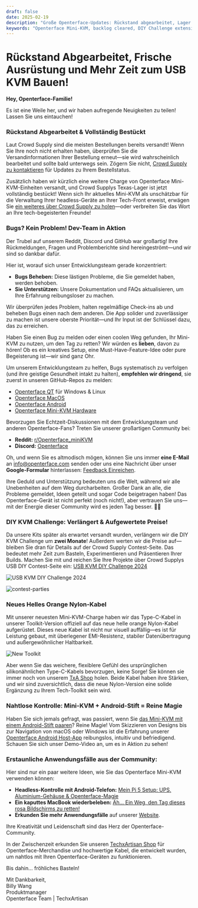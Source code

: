 ```yaml
---
draft: false
date: 2025-02-19
description: "Große Openterface-Updates: Rückstand abgearbeitet, Lager vollständig bestückt, DIY-Challenge verlängert mit besseren Preisen! Plus: neue orange Nylon-Kabel, Android-Stift-Integration, Bug-Fixes und erstaunliche Community-Anwendungsfälle geteilt."
keywords: "Openterface Mini-KVM, backlog cleared, DIY Challenge extension, orange nylon cable, Android integration, bug fixes, tech community, USB KVM, headless device control, open source development, hardware updates, community feedback, tech support, DIY electronics, Crowd Supply warehouse"
---
```


# Rückstand Abgearbeitet, Frische Ausrüstung und Mehr Zeit zum USB KVM Bauen!

**Hey, Openterface-Familie!**

Es ist eine Weile her, und wir haben aufregende Neuigkeiten zu teilen! Lassen Sie uns eintauchen!

### **Rückstand Abgearbeitet & Vollständig Bestückt**

Laut Crowd Supply sind die meisten Bestellungen bereits versandt! Wenn Sie Ihre noch nicht erhalten haben, überprüfen Sie die Versandinformationen Ihrer Bestellung erneut—sie wird wahrscheinlich bearbeitet und sollte bald unterwegs sein. Zögern Sie nicht, [Crowd Supply zu kontaktieren](https://www.crowdsupply.com/contact) für Updates zu Ihrem Bestellstatus.

Zusätzlich haben wir kürzlich eine weitere Charge von Openterface Mini-KVM-Einheiten versandt, und Crowd Supplys Texas-Lager ist jetzt vollständig bestückt! Wenn sich Ihr aktuelles Mini-KVM als unschätzbar für die Verwaltung Ihrer headless-Geräte an Ihrer Tech-Front erweist, erwägen Sie [ein weiteres über Crowd Supply zu holen](https://www.crowdsupply.com/techxartisan/openterface-mini-kvm)—oder verbreiten Sie das Wort an Ihre tech-begeisterten Freunde!

### **Bugs? Kein Problem! Dev-Team in Aktion**

Der Trubel auf unserem Reddit, Discord und GitHub war großartig! Ihre Rückmeldungen, Fragen und Problemberichte sind hereingeströmt—und wir sind so dankbar dafür.

Hier ist, worauf sich unser Entwicklungsteam gerade konzentriert:

- **Bugs Beheben:** Diese lästigen Probleme, die Sie gemeldet haben, werden behoben.
- **Sie Unterstützen:** Unsere Dokumentation und FAQs aktualisieren, um Ihre Erfahrung reibungsloser zu machen.

Wir überprüfen jedes Problem, halten regelmäßige Check-ins ab und beheben Bugs einen nach dem anderen. Die App solider und zuverlässiger zu machen ist unsere oberste Priorität—und Ihr Input ist der Schlüssel dazu, das zu erreichen.

Haben Sie einen Bug zu melden oder einen coolen Weg gefunden, Ihr Mini-KVM zu nutzen, um den Tag zu retten? Wir würden es **lieben**, davon zu hören! Ob es ein kreatives Setup, eine Must-Have-Feature-Idee oder pure Begeisterung ist—wir sind ganz Ohr.

Um unserem Entwicklungsteam zu helfen, Bugs systematisch zu verfolgen (und ihre geistige Gesundheit intakt zu halten), **empfehlen wir dringend**, sie zuerst in unseren GitHub-Repos zu melden:

- [Openterface QT](https://github.com/TechxArtisanStudio/Openterface_QT) für Windows & Linux
- [Openterface MacOS](https://github.com/TechxArtisanStudio/Openterface_MacOS)
- [Openterface Android](https://github.com/TechxArtisanStudio/Openterface_Android)
- [Openterface Mini-KVM Hardware](https://github.com/TechxArtisanStudio/Openterface_Mini-KVM_Hardware)

Bevorzugen Sie Echtzeit-Diskussionen mit dem Entwicklungsteam und anderen Openterface-Fans? Treten Sie unserer großartigen Community bei:

- **Reddit:** [r/Openterface_miniKVM](https://openterface.com/reddit)
- **Discord:** [Openterface](https://openterface.com/discord)

Oh, und wenn Sie es altmodisch mögen, können Sie uns immer **eine E-Mail** an info@openterface.com senden oder uns eine Nachricht über unser **Google-Formular** hinterlassen: [Feedback Einreichen](https://forms.gle/enVJYFGn6gghEFaJ9).

Ihre Geduld und Unterstützung bedeuten uns die Welt, während wir alle Unebenheiten auf dem Weg durcharbeiten. Großer Dank an alle, die Probleme gemeldet, Ideen geteilt und sogar Code beigetragen haben! Das Openterface-Gerät ist nicht perfekt (noch nicht!), aber vertrauen Sie uns—mit der Energie dieser Community wird es jeden Tag besser. 🚀💙

### **DIY KVM Challenge: Verlängert & Aufgewertete Preise!**

Da unsere Kits später als erwartet versandt wurden, verlängern wir die DIY KVM Challenge um **zwei Monate**! Außerdem werten wir die Preise auf—bleiben Sie dran für Details auf der Crowd Supply Contest-Seite. Das bedeutet mehr Zeit zum Basteln, Experimentieren und Präsentieren Ihrer Builds. Machen Sie mit und reichen Sie Ihre Projekte über Crowd Supplys USB DIY Contest-Seite ein: [USB KVM DIY Challenge 2024](https://www.crowdsupply.com/techxartisan/usb-kvm-diy-challenge-2024)

![USB KVM DIY Challenge 2024](https://www.crowdsupply.com/img/18e5/5e596d38-80c5-4b99-aea6-ed31586d18e5/usb-kvm-diy-2024-logo-2.svg)

![contest-parties](https://www.crowdsupply.com/img/4a8d/30e316fe-f0df-43bc-958b-b7f480b74a8d/250214-contest-parties_png_md-xl.jpg)

### **Neues Helles Orange Nylon-Kabel**

Mit unserer neuesten Mini-KVM-Charge haben wir das Type-C-Kabel in unserer Toolkit-Version offiziell auf das neue helle orange Nylon-Kabel aufgerüstet. Dieses neue Kabel ist nicht nur visuell auffällig—es ist für Leistung gebaut, mit überlegener EMI-Resistenz, stabiler Datenübertragung und außergewöhnlicher Haltbarkeit.

![New Toolkit](https://www.crowdsupply.com/img/322c/84a85be0-7f68-48ec-a30c-7db01243322c/250214-toolkit-open_jpg_gallery-lg.jpg)

Aber wenn Sie das weichere, flexiblere Gefühl des ursprünglichen silikonähnlichen Type-C-Kabels bevorzugen, keine Sorge! Sie können sie immer noch von unserem [TxA Shop](https://shop.techxartisan.com/products/type-c-cable-with-usb-a-adapter-1-5m-4-11ft-240w-fast-charging-data-transfer-usb2-0) holen. Beide Kabel haben ihre Stärken, und wir sind zuversichtlich, dass die neue Nylon-Version eine solide Ergänzung zu Ihrem Tech-Toolkit sein wird.

### **Nahtlose Kontrolle: Mini-KVM + Android-Stift = Reine Magie**

Haben Sie sich jemals gefragt, was passiert, wenn Sie [das Mini-KVM mit einem Android-Stift paaren](https://www.reddit.com/r/Openterface_miniKVM/comments/1hnh79n/kicad_is_the_fisrt_software_we_tried_first_with/)? Reine Magie! Vom Skizzieren von Designs bis zur Navigation von macOS oder Windows ist die Erfahrung unserer [Openterface Android Host-App](https://github.com/TechxArtisanStudio/Openterface_Android) reibungslos, intuitiv und befriedigend. Schauen Sie sich unser Demo-Video an, um es in Aktion zu sehen!

### **Erstaunliche Anwendungsfälle aus der Community:**

Hier sind nur ein paar weitere Ideen, wie Sie das Openterface Mini-KVM verwenden können:

- **Headless-Kontrolle mit Android-Telefon:** [Mein Pi 5 Setup: UPS, Aluminium-Gehäuse & Openterface-Magie](https://www.reddit.com/r/Openterface_miniKVM/comments/1hrx1j5/my_pi_5_setup_ups_aluminium_case_openterface_magic/)
- **Ein kaputtes MacBook wiederbeleben:** [Äh... Ein Weg, den Tag dieses rosa Bildschirms zu retten!](https://www.reddit.com/r/macbookpro/comments/1hwkh64/uh_a_way_to_save_the_day_of_this_pink_screen/)
- **Erkunden Sie mehr Anwendungsfälle** auf unserer [Website](https://openterface.com/use-cases/).

Ihre Kreativität und Leidenschaft sind das Herz der Openterface-Community.

In der Zwischenzeit erkunden Sie unseren [TechxArtisan Shop](http://shop.techxartisan.com/) für Openterface-Merchandise und hochwertige Kabel, die entwickelt wurden, um nahtlos mit Ihren Openterface-Geräten zu funktionieren.

Bis dahin... fröhliches Basteln!

Mit Dankbarkeit,  
Billy Wang  
Produktmanager  
Openterface Team | TechxArtisan

